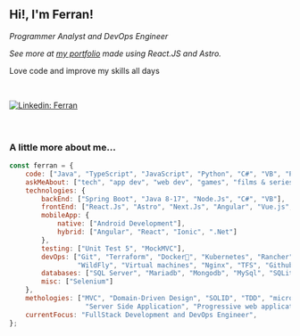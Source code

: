<h2>Hi!, I'm Ferran!</h2>
<p><em>Programmer Analyst and DevOps Engineer</p>
<p>See more at <a href="https://www.ferranv3.com">my portfolio</a> made using React.JS and Astro.</p>
</em></p>

<p>Love code and improve my skills all days</p>

<br/>

[![Linkedin: Ferran](https://img.shields.io/badge/-Ferran-blue?style=flat-square&logo=Linkedin&logoColor=white&link=https://www.linkedin.com/in/ferran-hernandez-v3/)](https://www.linkedin.com/in/ferran-hernandez-v3)
<br/>
<br/>
<br/>
### A little more about me...  

```javascript
const ferran = {
    code: ["Java", "TypeScript", "JavaScript", "Python", "C#", "VB", "PHP"],
    askMeAbout: ["tech", "app dev", "web dev", "games", "films & series"],
    technologies: {
        backEnd: ["Spring Boot", "Java 8-17", "Node.Js", "C#", "VB"],
        frontEnd: ["React.Js", "Astro", "Next.Js", "Angular", "Vue.js", "HTML", "CSS", "Bootstrap", "C#", "VB"],
        mobileApp: {
            native: ["Android Development"],
            hybrid: ["Angular", "React", "Ionic", ".Net"]
        },
        testing: ["Unit Test 5", "MockMVC"],
        devOps: ["Git", "Terraform", "Docker🐳", "Kubernetes", "Rancher", "Jenkins", "Tekton", "Apache Tomcat", 
                 "WildFly", "Virtual machines", "Nginx", "TFS", "Github Actions"],
        databases: ["SQL Server", "Mariadb", "Mongodb", "MySql", "SQLite", "Firebase", "SalesForce"],
        misc: ["Selenium"]
    },
    methologies: ["MVC", "Domain-Driven Design", "SOLID", "TDD", "microservices", "Single Page Application"
                   "Server Side Application", "Progressive web applications", "Single and complex page applications"],
    currentFocus: "FullStack Development and DevOps Engineer",
};
```
